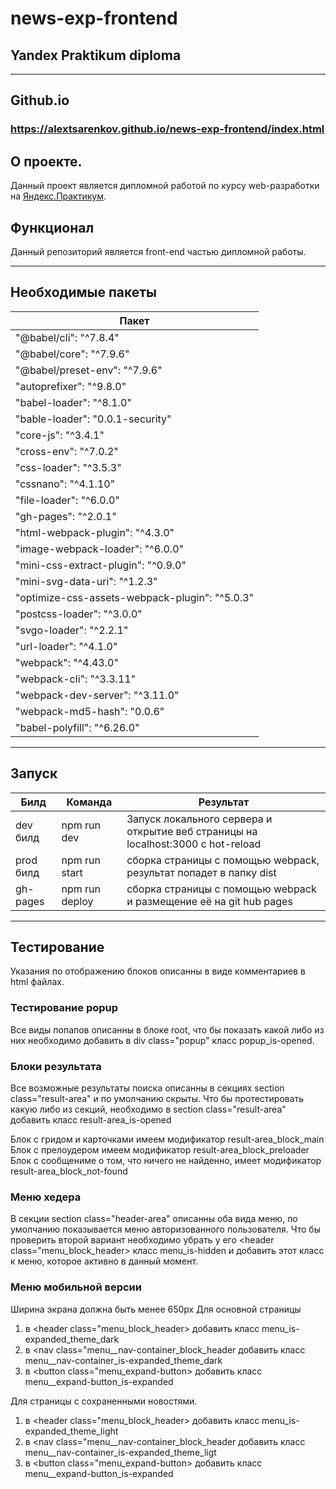 # news-exp-frontend
## Yandex Praktikum diploma
-----
## Github.io
### https://alextsarenkov.github.io/news-exp-frontend/index.html
## О проекте. 
Данный проект является дипломной работой по курсу web-разработки на [Яндекс.Практикум](https://praktikum.yandex.ru/).
## Функционал
Данный репозиторий является front-end частью дипломной работы.

-----
## Необходимые пакеты
Пакет|
---|
"@babel/cli": "^7.8.4"|
"@babel/core": "^7.9.6"|
"@babel/preset-env": "^7.9.6"|
"autoprefixer": "^9.8.0"|
"babel-loader": "^8.1.0"|
"bable-loader": "0.0.1-security"|
"core-js": "^3.4.1"|
"cross-env": "^7.0.2"|
"css-loader": "^3.5.3"|
"cssnano": "^4.1.10"|
"file-loader": "^6.0.0"|
"gh-pages": "^2.0.1"|
"html-webpack-plugin": "^4.3.0"|
"image-webpack-loader": "^6.0.0"|
"mini-css-extract-plugin": "^0.9.0"|
"mini-svg-data-uri": "^1.2.3"|
"optimize-css-assets-webpack-plugin": "^5.0.3"|
"postcss-loader": "^3.0.0"|
"svgo-loader": "^2.2.1"|
"url-loader": "^4.1.0"|
"webpack": "^4.43.0"|
"webpack-cli": "^3.3.11"|
"webpack-dev-server": "^3.11.0"|
"webpack-md5-hash": "0.0.6"|
 "babel-polyfill": "^6.26.0"|
-----

## Запуск
Билд | Команда | Результат
--- | --- | ---
dev билд| npm run dev | Запуск локального сервера и открытие веб страницы на localhost:3000 с hot-reload
prod билд | npm run start | сборка страницы с помощью webpack, результат попадет в папку dist
gh-pages | npm run deploy | сборка страницы с помощью webpack и размещение её на git hub pages
-----

## Тестирование
Указания по отображению блоков описанны в виде комментариев в html файлах.

### Тестирование popup
Все виды попапов описанны в блоке root, что бы показать какой либо из них необходимо добавить в div class="popup" класс popup_is-opened.

### Блоки результата
Все возможные результаты поиска описанны в секциях section class="result-area" и по умолчанию скрыты.
Что бы протестировать какую либо из секций, необходимо в section class="result-area" добавить класс result-area_is-opened
  
Блок с гридом и карточками имеем модификатор result-area_block_main
Блок с прелоудером имеем модификатор result-area_block_preloader
Блок с сообщениме о том, что ничего не найденно, имеет модификатор result-area_block_not-found
  
### Меню хедера
В секции section class="header-area" описанны оба вида меню, по умолчанию показывается меню авторизованного пользователя.
Что бы проверить второй вариант необходимо убрать у его <header class="menu_block_header> класс menu_is-hidden и добавить этот класс к меню, которое активно в данный момент.

### Меню мобильной версии
Ширина экрана должна быть менее 650px
Для основной страницы
1) в <header class="menu_block_header> добавить класс menu_is-expanded_theme_dark
2) в <nav class="menu__nav-container_block_header добавить класс menu__nav-container_is-expanded_theme_dark
3) в <button class="menu_expand-button> добавить класс menu__expand-button_is-expanded
  
Для страницы с сохраненными новостями.
1) в <header class="menu_block_header> добавить класс menu_is-expanded_theme_light
2) в <nav class="menu__nav-container_block_header добавить класс menu__nav-container_is-expanded_theme_ligt
3) в <button class="menu_expand-button> добавить класс menu__expand-button_is-expanded
